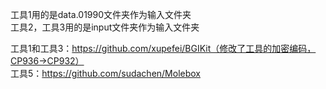 工具1用的是data.01990文件夹作为输入文件夹  
工具2，工具3用的是input文件夹作为输入文件夹  

工具1和工具3：https://github.com/xupefei/BGIKit（修改了工具的加密编码，CP936->CP932）  
工具5：https://github.com/sudachen/Molebox
